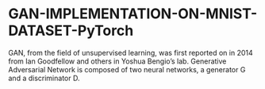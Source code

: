 # GAN-IMPLEMENTATION-ON-MNIST-DATASET-PyTorch
GAN, from the field of unsupervised learning, was first reported on in 2014 from Ian Goodfellow and others in Yoshua Bengio’s lab. Generative Adversarial Network is composed of two neural networks, a generator G and a discriminator D.
